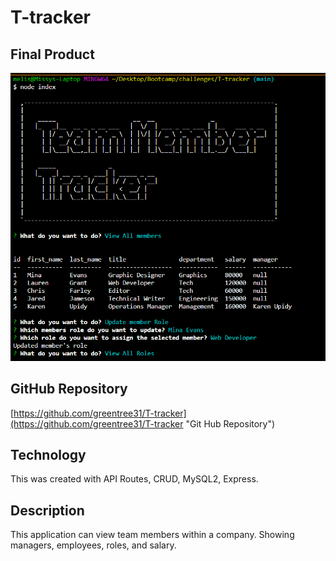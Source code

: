# T-tracker


## Final Product

[![Final Product](assets/img_team_tracker.png)](assets/img_team_tracker.png)


## GitHub Repository

[https://github.com/greentree31/T-tracker](https://github.com/greentree31/T-tracker "Git Hub Repository")


## Technology

This was created with API Routes, CRUD, MySQL2, Express.

## Description

This application can view team members within a company. Showing managers, employees, roles, and salary.
